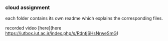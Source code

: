 ### cloud assignment
each folder contains its own readme which explains the corresponding files.

recorded video [here](here https://iutbox.iut.ac.ir/index.php/s/RdntjSHsNrweSmG)
